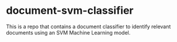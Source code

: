 # document-svm-classifier
This is a repo that contains a document classifier to identify relevant documents using an SVM Machine Learning model.
